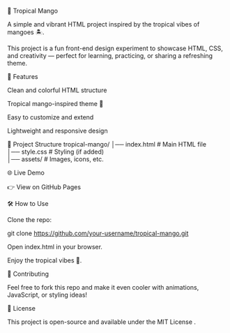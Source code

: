 🥭 Tropical Mango

A simple and vibrant HTML project inspired by the tropical vibes of mangoes 🏝️.

This project is a fun front-end design experiment to showcase HTML, CSS, and creativity — perfect for learning, practicing, or sharing a refreshing theme.

🚀 Features

Clean and colorful HTML structure

Tropical mango-inspired theme 🌴

Easy to customize and extend

Lightweight and responsive design

📂 Project Structure
tropical-mango/
│── index.html   # Main HTML file  
│── style.css    # Styling (if added)  
│── assets/      # Images, icons, etc.  

🌐 Live Demo

👉 View on GitHub Pages

🛠️ How to Use

Clone the repo:

git clone https://github.com/your-username/tropical-mango.git


Open index.html in your browser.

Enjoy the tropical vibes 🍹.

🤝 Contributing

Feel free to fork this repo and make it even cooler with animations, JavaScript, or styling ideas!

📜 License

This project is open-source and available under the MIT License
.
